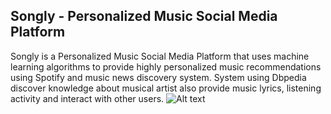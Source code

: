 ## Songly - Personalized Music Social Media Platform

 Songly is a Personalized Music Social Media Platform that uses machine learning algorithms to provide highly personalized music recommendations using Spotify and music news discovery system. System using Dbpedia discover knowledge about musical artist also provide music lyrics, listening activity and interact with other users.
![Alt text](/../master/afis.jpg)
